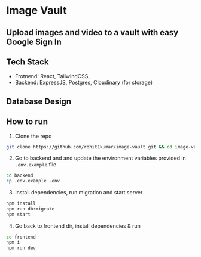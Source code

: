 # Image Vault

## Upload images and video to a vault with easy Google Sign In

## Tech Stack

- Frotnend: React, TailwindCSS,
- Backend: ExpressJS, Postgres, Cloudinary (for storage)

## Database Design


## How to run

1. Clone the repo

```bash
git clone https://github.com/rohit1kumar/image-vault.git && cd image-vault
```

2. Go to backend and and update the environment variables provided in `.env.example` file

```bash
cd backend
cp .env.example .env
```

3. Install dependencies, run migration and start server

```bash
npm install
npm run db:migrate
npm start
```

4. Go back to frontend dir, install dependencies & run

```bash
cd frontend
npm i
npm run dev
```
